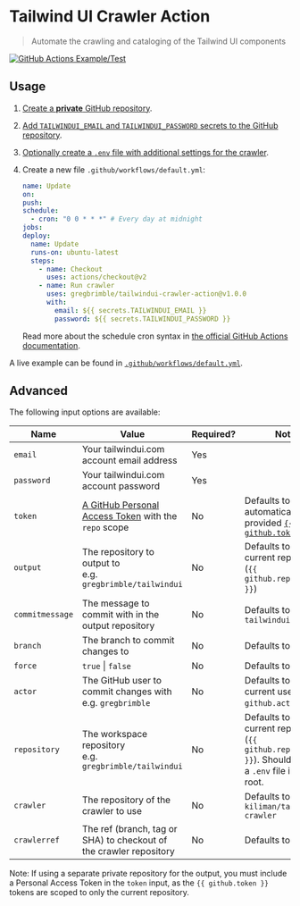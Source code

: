 # Tailwind UI Crawler Action

> Automate the crawling and cataloging of the Tailwind UI components

[![GitHub Actions Example/Test](https://github.com/GregBrimble/tailwindui-crawler-action/workflows/Example/Test/badge.svg)](https://github.com/GregBrimble/tailwindui-crawler-action/actions?query=workflow%3AExample%2FTest)

## Usage

1. [Create a **private** GitHub repository](https://github.com/new/).
1. [Add `TAILWINDUI_EMAIL` and `TAILWINDUI_PASSWORD` secrets to the GitHub repository](https://help.github.com/en/actions/configuring-and-managing-workflows/creating-and-storing-encrypted-secrets#creating-encrypted-secrets).
1. [Optionally create a `.env` file with additional settings for the crawler](https://github.com/kiliman/tailwindui-crawler#%EF%B8%8F-example-env-file).
1. Create a new file `.github/workflows/default.yml`:

   ```yml
   name: Update
   on:
   push:
   schedule:
     - cron: "0 0 * * *" # Every day at midnight
   jobs:
   deploy:
     name: Update
     runs-on: ubuntu-latest
     steps:
       - name: Checkout
         uses: actions/checkout@v2
       - name: Run crawler
         uses: gregbrimble/tailwindui-crawler-action@v1.0.0
         with:
           email: ${{ secrets.TAILWINDUI_EMAIL }}
           password: ${{ secrets.TAILWINDUI_PASSWORD }}
   ```

   Read more about the schedule cron syntax in [the official GitHub Actions documentation](https://help.github.com/en/actions/reference/events-that-trigger-workflows#scheduled-events-schedule).

A live example can be found in [`.github/workflows/default.yml`](https://github.com/GregBrimble/tailwindui-crawler-action/blob/master/.github/workflows/default.yml).

## Advanced

The following input options are available:

| Name            | Value                                                                                                                                                                    | Required? | Notes                                                                                                                                                                     |
| --------------- | ------------------------------------------------------------------------------------------------------------------------------------------------------------------------ | --------- | ------------------------------------------------------------------------------------------------------------------------------------------------------------------------- |
| `email`         | Your tailwindui.com account email address                                                                                                                                | Yes       |                                                                                                                                                                           |
| `password`      | Your tailwindui.com account password                                                                                                                                     | Yes       |                                                                                                                                                                           |
| `token`         | [A GitHub Personal Access Token](https://help.github.com/en/github/authenticating-to-github/creating-a-personal-access-token-for-the-command-line) with the `repo` scope | No        | Defaults to the automatically provided [`{{ github.token }}`](https://help.github.com/en/actions/configuring-and-managing-workflows/authenticating-with-the-github_token) |
| `output`        | The repository to output to <br /> e.g. `gregbrimble/tailwindui`                                                                                                         | No        | Defaults to the current repository (`{{ github.repository }}`)                                                                                                            |
| `commitmessage` | The message to commit with in the output repository                                                                                                                      | No        | Defaults to `Update tailwindui.com`                                                                                                                                       |
| `branch`        | The branch to commit changes to                                                                                                                                          | No        | Defaults to `master`                                                                                                                                                      |
| `force`         | `true` \| `false`                                                                                                                                                        | No        | Defaults to `false`                                                                                                                                                       |
| `actor`         | The GitHub user to commit changes with <br />e.g. `gregbrimble`                                                                                                          | No        | Defaults to the current user (`{{ github.actor }}`)                                                                                                                       |
| `repository`    | The workspace repository <br />e.g. `gregbrimble/tailwindui`                                                                                                             | No        | Defaults to the current repository (`{{ github.repository }}`). Should contain a `.env` file in the root.                                                                 |
| `crawler`       | The repository of the crawler to use                                                                                                                                     | No        | Defaults to `kiliman/tailwindui-crawler`                                                                                                                                  |
| `crawlerref`    | The ref (branch, tag or SHA) to checkout of the crawler repository                                                                                                       | No        | Defaults to `master`                                                                                                                                                      |

Note: If using a separate private repository for the output, you must include a Personal Access Token in the `token` input, as the `{{ github.token }}` tokens are scoped to only the current repository.
